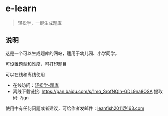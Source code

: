 # e-learn

> 轻松学，一键生成题库

## 说明
这是一个可以生成题库的网站，适用于幼儿园、小学同学。

可设置题型和难度，可打印题目

可以在线和离线使用

* 在线访问：<a href="https://leanfish2011.github.io/e-learn" target ="_blank">轻松学-题库</a>
* 离线下载链接: https://pan.baidu.com/s/1mq_SrofNQIh-GDL9na8OSA
提取码: 7jgn

使用中有任何问题或者建议，可给作者发邮件：leanfish2011@163.com
